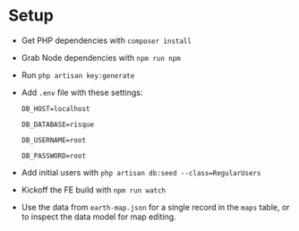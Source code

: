 # Setup
* Get PHP dependencies with `composer install`
* Grab Node dependencies with `npm run npm`
* Run `php artisan key:generate`
* Add `.env` file with these settings:
	```
	DB_HOST=localhost

	DB_DATABASE=risque

	DB_USERNAME=root

	DB_PASSWORD=root
	```
* Add initial users with `php artisan db:seed --class=RegularUsers`
* Kickoff the FE build with `npm run watch`

* Use the data from `earth-map.json` for a single record in the `maps` table, or to inspect the data model for map editing. 
